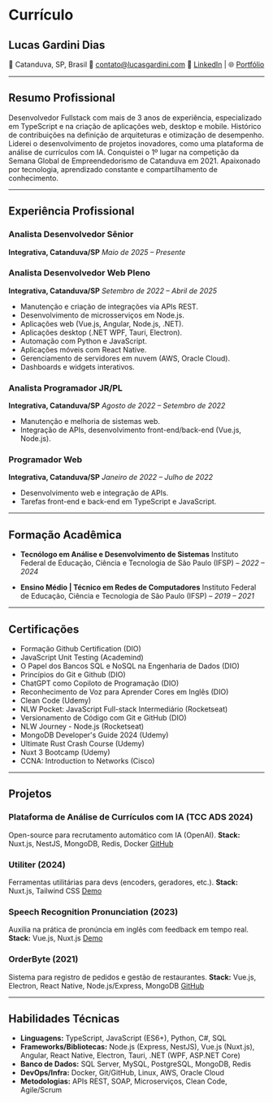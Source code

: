 # Currículo

## Lucas Gardini Dias

📍 Catanduva, SP, Brasil
📧 [contato@lucasgardini.com](mailto:contato@lucasgardini.com)
🔗 [LinkedIn](https://linkedin.com/in/lucasgardini) | 🌐 [Portfólio](https://lucasgardini.com)

---

## Resumo Profissional

Desenvolvedor Fullstack com mais de 3 anos de experiência, especializado em TypeScript e na criação de aplicações web, desktop e mobile. Histórico de contribuições na definição de arquiteturas e otimização de desempenho. Liderei o desenvolvimento de projetos inovadores, como uma plataforma de análise de currículos com IA. Conquistei o 1º lugar na competição da Semana Global de Empreendedorismo de Catanduva em 2021. Apaixonado por tecnologia, aprendizado constante e compartilhamento de conhecimento.

---

## Experiência Profissional

### Analista Desenvolvedor Sênior

**Integrativa, Catanduva/SP**
*Maio de 2025 – Presente*

### Analista Desenvolvedor Web Pleno

**Integrativa, Catanduva/SP**
*Setembro de 2022 – Abril de 2025*

* Manutenção e criação de integrações via APIs REST.
* Desenvolvimento de microsserviços em Node.js.
* Aplicações web (Vue.js, Angular, Node.js, .NET).
* Aplicações desktop (.NET WPF, Tauri, Electron).
* Automação com Python e JavaScript.
* Aplicações móveis com React Native.
* Gerenciamento de servidores em nuvem (AWS, Oracle Cloud).
* Dashboards e widgets interativos.

### Analista Programador JR/PL

**Integrativa, Catanduva/SP**
*Agosto de 2022 – Setembro de 2022*

* Manutenção e melhoria de sistemas web.
* Integração de APIs, desenvolvimento front-end/back-end (Vue.js, Node.js).

### Programador Web

**Integrativa, Catanduva/SP**
*Janeiro de 2022 – Julho de 2022*

* Desenvolvimento web e integração de APIs.
* Tarefas front-end e back-end em TypeScript e JavaScript.

---

## Formação Acadêmica

* **Tecnólogo em Análise e Desenvolvimento de Sistemas**
  Instituto Federal de Educação, Ciência e Tecnologia de São Paulo (IFSP) – *2022 – 2024*

* **Ensino Médio | Técnico em Redes de Computadores**
  Instituto Federal de Educação, Ciência e Tecnologia de São Paulo (IFSP) – *2019 – 2021*

---

## Certificações

* Formação Github Certification (DIO)
* JavaScript Unit Testing (Academind)
* O Papel dos Bancos SQL e NoSQL na Engenharia de Dados (DIO)
* Princípios do Git e Github (DIO)
* ChatGPT como Copiloto de Programação (DIO)
* Reconhecimento de Voz para Aprender Cores em Inglês (DIO)
* Clean Code (Udemy)
* NLW Pocket: JavaScript Full-stack Intermediário (Rocketseat)
* Versionamento de Código com Git e GitHub (DIO)
* NLW Journey - Node.js (Rocketseat)
* MongoDB Developer's Guide 2024 (Udemy)
* Ultimate Rust Crash Course (Udemy)
* Nuxt 3 Bootcamp (Udemy)
* CCNA: Introduction to Networks (Cisco)

---

## Projetos

### Plataforma de Análise de Currículos com IA (TCC ADS 2024)

Open-source para recrutamento automático com IA (OpenAI).
**Stack:** Nuxt.js, NestJS, MongoDB, Redis, Docker
[GitHub](https://github.com/Lucas-Gardini/TCC-ADS-IFSP-2024)

### Utiliter (2024)

Ferramentas utilitárias para devs (encoders, geradores, etc.).
**Stack:** Nuxt.js, Tailwind CSS
[Demo](https://utiliter.lucasgardini.com)

### Speech Recognition Pronunciation (2023)

Auxilia na prática de pronúncia em inglês com feedback em tempo real.
**Stack:** Vue.js, Nuxt.js
[Demo](https://speech-recognition-pronunciation.lucasgardini.com)

### OrderByte (2021)

Sistema para registro de pedidos e gestão de restaurantes.
**Stack:** Vue.js, Electron, React Native, Node.js/Express, MongoDB
[GitHub](https://github.com/Lucas-Gardini/TCC-REDES-IFSP-2021)

---

## Habilidades Técnicas

* **Linguagens:** TypeScript, JavaScript (ES6+), Python, C#, SQL
* **Frameworks/Bibliotecas:** Node.js (Express, NestJS), Vue.js (Nuxt.js), Angular, React Native, Electron, Tauri, .NET (WPF, ASP.NET Core)
* **Banco de Dados:** SQL Server, MySQL, PostgreSQL, MongoDB, Redis
* **DevOps/Infra:** Docker, Git/GitHub, Linux, AWS, Oracle Cloud
* **Metodologias:** APIs REST, SOAP, Microserviços, Clean Code, Agile/Scrum
